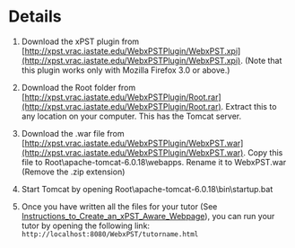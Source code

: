 # Details #

1. Download the xPST plugin from [http://xpst.vrac.iastate.edu/WebxPSTPlugin/WebxPST.xpi](http://xpst.vrac.iastate.edu/WebxPSTPlugin/WebxPST.xpi). (Note that this plugin works only with Mozilla Firefox 3.0 or above.)

2. Download the Root folder from [http://xpst.vrac.iastate.edu/WebxPSTPlugin/Root.rar](http://xpst.vrac.iastate.edu/WebxPSTPlugin/Root.rar). Extract this to any location on your computer. This has the Tomcat server.

3. Download the .war file from [http://xpst.vrac.iastate.edu/WebxPSTPlugin/WebxPST.war](http://xpst.vrac.iastate.edu/WebxPSTPlugin/WebxPST.war). Copy this file to Root\apache-tomcat-6.0.18\webapps. Rename it to WebxPST.war (Remove the .zip extension)

4. Start Tomcat by opening Root\apache-tomcat-6.0.18\bin\startup.bat

5. Once you have written all the files for your tutor (See [Instructions\_to\_Create\_an\_xPST\_Aware\_Webpage](http://code.google.com/p/xpst/wiki/Instructions_to_Create_an_xPST_Aware_Webpage)), you can run your tutor by opening the following link: `http://localhost:8080/WebxPST/tutorname.html`